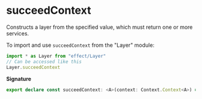 # succeedContext

Constructs a layer from the specified value, which must return one or more
services.

To import and use `succeedContext` from the "Layer" module:

```ts
import * as Layer from "effect/Layer"
// Can be accessed like this
Layer.succeedContext
```

**Signature**

```ts
export declare const succeedContext: <A>(context: Context.Context<A>) => Layer<A, never, never>
```
